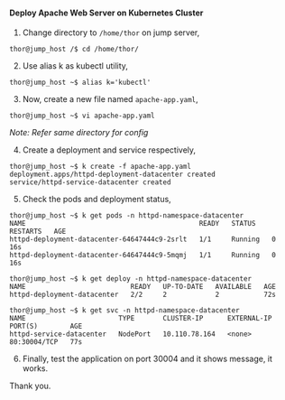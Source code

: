#### Deploy Apache Web Server on Kubernetes Cluster

1. Change directory to `/home/thor` on jump server,

```
thor@jump_host /$ cd /home/thor/
```

2. Use alias k as kubectl utility,

```
thor@jump_host ~$ alias k='kubectl'
```

3. Now, create a new file named `apache-app.yaml`,

```
thor@jump_host ~$ vi apache-app.yaml
```
*Note: Refer same directory for config*


4. Create a deployment and service respectively,

```
thor@jump_host ~$ k create -f apache-app.yaml
deployment.apps/httpd-deployment-datacenter created
service/httpd-service-datacenter created
```

5. Check the pods and deployment status,

```
thor@jump_host ~$ k get pods -n httpd-namespace-datacenter
NAME                                           READY   STATUS    RESTARTS   AGE
httpd-deployment-datacenter-64647444c9-2srlt   1/1     Running   0          16s
httpd-deployment-datacenter-64647444c9-5mqmj   1/1     Running   0          16s

thor@jump_host ~$ k get deploy -n httpd-namespace-datacenter
NAME                          READY   UP-TO-DATE   AVAILABLE   AGE
httpd-deployment-datacenter   2/2     2            2           72s

thor@jump_host ~$ k get svc -n httpd-namespace-datacenter
NAME                       TYPE       CLUSTER-IP      EXTERNAL-IP   PORT(S)        AGE
httpd-service-datacenter   NodePort   10.110.78.164   <none>        80:30004/TCP   77s
```

6. Finally, test the application on port 30004 and it shows message, it works.

Thank you.
